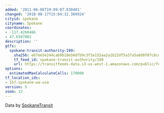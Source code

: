 ```yaml
---
added: '2011-06-06T19:09:07.830481'
changed: '2018-08-17T15:04:32.369924'
cityid: spokane
cityname: Spokane
coordinates:
- -117.4260466
- 47.6587802
description: ''
gtfs:
  spokane-transit-authority-199:
    sha256: eb7ee5e244ca69b18e56dfb9c3f3a152aa2a1b22df5a37a5a8d0f07c8cd7a6b4
    tf_feed_id: spokane-transit-authority/199
    url: https://transitfeeds-data.s3-us-west-1.amazonaws.com/public/feeds/spokane-transit-authority/199/20180731/gtfs.zip
options:
  estimatedMaxCalculateCalls: 170000
tf_location_ids:
- 157-spokane-wa-usa
version: 5
zoom: 12
---
```


Data by [SpokaneTransit](http://www.spokanetransit.com/)
